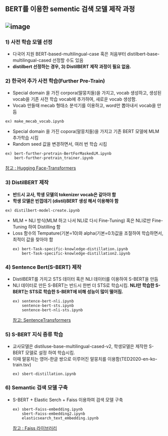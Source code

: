 ## BERT를 이용한 sementic 검색 모델 제작 과정 

## ![image](https://user-images.githubusercontent.com/93692701/162662467-3c579d60-5dc3-4670-a649-71b1bc11edc3.png)



### 1) 사전 학습 모델 선정
- 다국어 지원 BERT-based-multilingual-case 혹은 처음부터 distilbert-base-multilingual-cased 선정할 수도 있음
- **distilbert 선정하는 경우, 3) DistilBERT 제작 과정이 필요 없음.**

### 2) 한국어 추가 사전 학습(Further Pre-Train) 
- Special domain 을 가진 corpora(말뭉치들)을 가지고, vocab 생성하고, 생성된 vocab을 기존 사전 학습 vocab에 추가하여, 새로운 vocab 생성함.
- Vocab 만들때 mecab 형태소 분석기를 이용하고, word만 뽑아내서 vocab을 만듬 
```
ex) make_mecab_vocab.ipynb
```
- Special domain 을 가진 copora(말뭉치들)을 가지고 기존 BERT 모델에 MLM 추가학습 시킴
- Random seed 값을 변경하면서, 여러 번 학습 시킴
```
ex) bert-further-pretrain-BertForMaskedLM.ipynb
    bert-further-pretrain_trainer.ipynb 
```
[참고 : Hugging Face-Transformers](https://huggingface.co/docs/transformers/index)

### 3) DistilBERT 제작
- **반드시 교사, 학생 모델의 tokenizer vocab은 같아야 함**
- **학생 모델은 빈껍데기 (distil)BERT 생성 해서 이용해야 함**
```
ex) distilbert-model-create.ipynb
```
- MLM + NLI 방식(MLM 하고 나서 NLI로 다시 Fine-Tuning) 혹은 NLI로만  Fine-Tuning 하여 Distilling  함
- Loss 함수의 Tempature(기본=10)와 alpha(기본=0.1)값을 조절하여 학습하면서, 최적이 값을 찾아야 함
  ```
  ex) bert-Task-specific-knowledge-distillation.ipynb
      bert-Task-specific-knowledge-distillation2.ipynb
  ```

### 4) Sentence Bert(S-BERT) 제작
- DistilBERT를 가지고 STS 데이터 혹은 NLI 데이터를 이용하여 S-BERT을 만듬
- NLI 데이터로 만든  S-BERT는 반드시 한번 더 STS로 학습시킴. **NLI만 학습한 S-BERT는 STS로 학습한 S-BERT에 비해 성능이 많이 떨어짐.**
  ```
  ex) sentence-bert-nli.ipynb
      sentence-bert-sts.ipynb 
      sentence-bert-nli-sts.ipynb
  ```
  [참고: SentenceTransformers](https://www.sbert.net/)
  
### 5) S-BERT 지식 증류 학습
- 교사모델은 distiluse-base-multilingual-cased-v2, 학생모델은 제작한 S-BERT 모델로 설정 하여 학습시킴.
- 이때 말뭉치는 영어-한글 쌍으로 이루어진 말뭉치를 이용함(TED2020-en-ko-train.tsv)
  ```
  ex) sbert-distillation.ipynb
  ```

### 6) Semantic 검색 모델 구축
- S-BERT + Elastic Serch  + Faiss 이용하여 검색  모델 구축
  ```
  ex) sbert-Faiss-embedding.ipynb
      sbert-Faiss-embedding2.ipynb
      elasticsearch_text_embedding.ipynb
  ```    
  [참고 : Faiss 라이브러리](https://github.com/facebookresearch/faiss)
